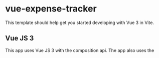 # vue-expense-tracker

This template should help get you started developing with Vue 3 in Vite.

## Vue JS 3

This app uses Vue JS 3 with the composition api.
The app also uses the <script setup> syntax

## Tutorial Link

https://www.youtube.com/watch?v=hNPwdOZ3qFU

## Recommended IDE Setup

[VSCode](https://code.visualstudio.com/) + [Volar](https://marketplace.visualstudio.com/items?itemName=Vue.volar) (and disable Vetur) + [TypeScript Vue Plugin (Volar)](https://marketplace.visualstudio.com/items?itemName=Vue.vscode-typescript-vue-plugin).

## Customize configuration

See [Vite Configuration Reference](https://vitejs.dev/config/).

## Project Setup

```sh
npm install
```

### Compile and Hot-Reload for Development

```sh
npm run dev
```

### Compile and Minify for Production

```sh
npm run build
```
